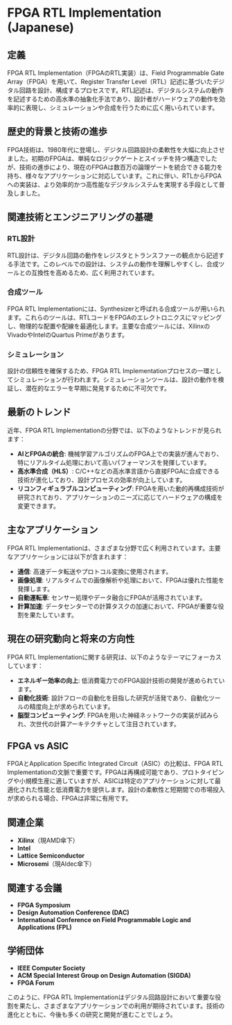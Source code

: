 # FPGA RTL Implementation (Japanese)

## 定義

FPGA RTL Implementation（FPGAのRTL実装）は、Field Programmable Gate Array（FPGA）を用いて、Register Transfer Level（RTL）記述に基づいたデジタル回路を設計、構成するプロセスです。RTL記述は、デジタルシステムの動作を記述するための高水準の抽象化手法であり、設計者がハードウェアの動作を効率的に表現し、シミュレーションや合成を行うために広く用いられています。

## 歴史的背景と技術の進歩

FPGA技術は、1980年代に登場し、デジタル回路設計の柔軟性を大幅に向上させました。初期のFPGAは、単純なロジックゲートとスイッチを持つ構造でしたが、技術の進歩により、現在のFPGAは数百万の論理ゲートを統合できる能力を持ち、様々なアプリケーションに対応しています。これに伴い、RTLからFPGAへの実装は、より効率的かつ高性能なデジタルシステムを実現する手段として普及しました。

## 関連技術とエンジニアリングの基礎

### RTL設計

RTL設計は、デジタル回路の動作をレジスタとトランスファーの観点から記述する手法です。このレベルでの設計は、システムの動作を理解しやすくし、合成ツールとの互換性を高めるため、広く利用されています。

### 合成ツール

FPGA RTL Implementationには、Synthesizerと呼ばれる合成ツールが用いられます。これらのツールは、RTLコードをFPGAのエレクトロニクスにマッピングし、物理的な配置や配線を最適化します。主要な合成ツールには、XilinxのVivadoやIntelのQuartus Primeがあります。

### シミュレーション

設計の信頼性を確保するため、FPGA RTL Implementationプロセスの一環としてシミュレーションが行われます。シミュレーションツールは、設計の動作を検証し、潜在的なエラーを早期に発見するために不可欠です。

## 最新のトレンド

近年、FPGA RTL Implementationの分野では、以下のようなトレンドが見られます：

- **AIとFPGAの統合**: 機械学習アルゴリズムのFPGA上での実装が進んでおり、特にリアルタイム処理において高いパフォーマンスを発揮しています。
- **高水準合成（HLS）**: C/C++などの高水準言語から直接FPGAに合成できる技術が進化しており、設計プロセスの効率が向上しています。
- **リコンフィギュラブルコンピューティング**: FPGAを用いた動的再構成技術が研究されており、アプリケーションのニーズに応じてハードウェアの構成を変更できます。

## 主なアプリケーション

FPGA RTL Implementationは、さまざまな分野で広く利用されています。主要なアプリケーションには以下が含まれます：

- **通信**: 高速データ転送やプロトコル変換に使用されます。
- **画像処理**: リアルタイムでの画像解析や処理において、FPGAは優れた性能を発揮します。
- **自動運転車**: センサー処理やデータ融合にFPGAが活用されています。
- **計算加速**: データセンターでの計算タスクの加速において、FPGAが重要な役割を果たしています。

## 現在の研究動向と将来の方向性

FPGA RTL Implementationに関する研究は、以下のようなテーマにフォーカスしています：

- **エネルギー効率の向上**: 低消費電力でのFPGA設計技術の開発が進められています。
- **自動化技術**: 設計フローの自動化を目指した研究が活発であり、自動化ツールの精度向上が求められています。
- **脳型コンピューティング**: FPGAを用いた神経ネットワークの実装が試みられ、次世代の計算アーキテクチャとして注目されています。

## FPGA vs ASIC

FPGAとApplication Specific Integrated Circuit（ASIC）の比較は、FPGA RTL Implementationの文脈で重要です。FPGAは再構成可能であり、プロトタイピングや小規模生産に適していますが、ASICは特定のアプリケーションに対して最適化された性能と低消費電力を提供します。設計の柔軟性と短期間での市場投入が求められる場合、FPGAは非常に有用です。

## 関連企業

- **Xilinx**（現AMD傘下）
- **Intel**
- **Lattice Semiconductor**
- **Microsemi**（現Aldec傘下）

## 関連する会議

- **FPGA Symposium**
- **Design Automation Conference (DAC)**
- **International Conference on Field Programmable Logic and Applications (FPL)**

## 学術団体

- **IEEE Computer Society**
- **ACM Special Interest Group on Design Automation (SIGDA)**
- **FPGA Forum**

このように、FPGA RTL Implementationはデジタル回路設計において重要な役割を果たし、さまざまなアプリケーションでの利用が期待されています。技術の進化とともに、今後も多くの研究と開発が進むことでしょう。